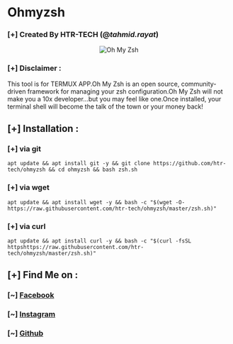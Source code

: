 # Ohmyzsh
### [+] Created By HTR-TECH (@***tahmid.rayat***)

<p align="center">
  <img src="https://s3.amazonaws.com/ohmyzsh/oh-my-zsh-logo.png" alt="Oh My Zsh">
</p>

### [+] Disclaimer :
This tool is for TERMUX APP.Oh My Zsh is an open source, community-driven framework for managing your zsh configuration.Oh My Zsh will not make you a 10x developer...but you may feel like one.Once installed, your terminal shell will become the talk of the town or your money back!

## [+] Installation :

### [+] via git
```
apt update && apt install git -y && git clone https://github.com/htr-tech/ohmyzsh && cd ohmyzsh && bash zsh.sh
```
### [+] via wget
```
apt update && apt install wget -y && bash -c "$(wget -O- https://raw.githubusercontent.com/htr-tech/ohmyzsh/master/zsh.sh)"
```
### [+] via curl
```
apt update && apt install curl -y && bash -c "$(curl -fsSL httpshttps://raw.githubusercontent.com/htr-tech/ohmyzsh/master/zsh.sh)"
```

## [+] Find Me on :
### [~] [Facebook](https://facebook.com/tahmid.rayat.official/)
### [~] [Instagram](https://instagram.com/tahmid.rayat/)
### [~] [Github](https://github.com/htr-tech/)
